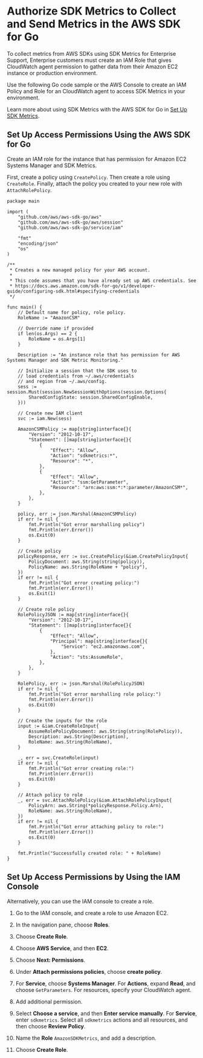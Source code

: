 # Authorize SDK Metrics to Collect and Send Metrics in the AWS SDK for Go<a name="authorize-metrics"></a>

To collect metrics from AWS SDKs using SDK Metrics for Enterprise Support, Enterprise customers must create an IAM Role that gives CloudWatch agent permission to gather data from their Amazon EC2 instance or production environment\.

Use the following Go code sample or the AWS Console to create an IAM Policy and Role for an CloudWatch agent to access SDK Metrics in your environment\.

Learn more about using SDK Metrics with the AWS SDK for Go in [Set Up SDK Metrics](setup-metrics.md)\.

## Set Up Access Permissions Using the AWS SDK for Go<a name="setup-access-permissions-sdk"></a>

Create an IAM role for the instance that has permission for Amazon EC2 Systems Manager and SDK Metrics\.

First, create a policy using `CreatePolicy`\. Then create a role using `CreateRole`\. Finally, attach the policy you created to your new role with `AttachRolePolicy`\.

```
package main

import (
    "github.com/aws/aws-sdk-go/aws"
    "github.com/aws/aws-sdk-go/aws/session"
    "github.com/aws/aws-sdk-go/service/iam"

    "fmt"
    "encoding/json"
    "os"
)

/**
 * Creates a new managed policy for your AWS account.
 *
 * This code assumes that you have already set up AWS credentials. See
 * https://docs.aws.amazon.com/sdk-for-go/v1/developer-guide/configuring-sdk.html#specifying-credentials
 */

func main() {
    // Default name for policy, role policy.
    RoleName := "AmazonCSM"

    // Override name if provided
    if len(os.Args) == 2 {
        RoleName = os.Args[1]
    }

    Description := "An instance role that has permission for AWS Systems Manager and SDK Metric Monitoring."

    // Initialize a session that the SDK uses to
    // load credentials from ~/.aws/credentials
    // and region from ~/.aws/config.
    sess := session.Must(session.NewSessionWithOptions(session.Options{
        SharedConfigState: session.SharedConfigEnable,
    }))

    // Create new IAM client
    svc := iam.New(sess)

    AmazonCSMPolicy := map[string]interface{}{
        "Version": "2012-10-17",
        "Statement": []map[string]interface{}{
            {
                "Effect": "Allow",
                "Action": "sdkmetrics:*",
                "Resource": "*",
            },
            {
                "Effect": "Allow",
                "Action": "ssm:GetParameter",
                "Resource": "arn:aws:ssm:*:*:parameter/AmazonCSM*",
            },
        },
    }

    policy, err := json.Marshal(AmazonCSMPolicy)
    if err != nil {
        fmt.Println("Got error marshalling policy")
        fmt.Println(err.Error())
        os.Exit(0)
    }

    // Create policy
    policyResponse, err := svc.CreatePolicy(&iam.CreatePolicyInput{
        PolicyDocument: aws.String(string(policy)),
        PolicyName: aws.String(RoleName + "policy"),
    })
    if err != nil {
        fmt.Println("Got error creating policy:")
        fmt.Println(err.Error())
        os.Exit(1)
    }

    // Create role policy
    RolePolicyJSON := map[string]interface{}{
        "Version": "2012-10-17",
        "Statement": []map[string]interface{}{
            {
                "Effect": "Allow",
                "Principal": map[string]interface{}{
                    "Service": "ec2.amazonaws.com",
                },
                "Action": "sts:AssumeRole",
            },
        },
    }

    RolePolicy, err := json.Marshal(RolePolicyJSON)
    if err != nil {
        fmt.Println("Got error marshalling role policy:")
        fmt.Println(err.Error())
        os.Exit(0)
    }

    // Create the inputs for the role
    input := &iam.CreateRoleInput{
        AssumeRolePolicyDocument: aws.String(string(RolePolicy)),
        Description: aws.String(Description),
        RoleName: aws.String(RoleName),
    }

    _, err = svc.CreateRole(input)
    if err != nil {
        fmt.Println("Got error creating role:")
        fmt.Println(err.Error())
        os.Exit(0)
    }

    // Attach policy to role
    _, err = svc.AttachRolePolicy(&iam.AttachRolePolicyInput{
        PolicyArn: aws.String(*policyResponse.Policy.Arn),
        RoleName: aws.String(RoleName),
    })
    if err != nil {
        fmt.Println("Got error attaching policy to role:")
        fmt.Println(err.Error())
        os.Exit(0)
    }

    fmt.Println("Successfully created role: " + RoleName)
}
```

## Set Up Access Permissions by Using the IAM Console<a name="setup-access-permissions-console"></a>

Alternatively, you can use the IAM console to create a role\.

1. Go to the IAM console, and create a role to use Amazon EC2\.

1. In the navigation pane, choose **Roles**\.

1. Choose **Create Role**\.

1. Choose **AWS Service**, and then **EC2**\.

1. Choose **Next: Permissions**\.

1. Under **Attach permissions policies**, choose **create policy**\.

1. For **Service**, choose **Systems Manager**\. For **Actions**, expand **Read**, and choose `GetParameters`\. For resources, specify your CloudWatch agent\.

1. Add additional permission\.

1. Select **Choose a service**, and then **Enter service manually**\. For **Service**, enter `sdkmetrics`\. Select all `sdkmetrics` actions and all resources, and then choose **Review Policy**\.

1. Name the **Role** `AmazonSDKMetrics`, and add a description\.

1. Choose **Create Role**\.